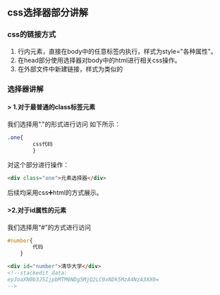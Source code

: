
## css选择器部分讲解
### css的链接方式
1. 行内元素，直接在body中的任意标签内执行，样式为style="各种属性"。
2. 在head部分使用选择器对body中的html进行相关css操作。
3. 在外部文件中新建链接，样式为<link rel="stylesheet" type="text/css" href="css/style.css"/>类似的
### 选择器讲解
####  > 1.对于最普通的class标签元素

我们选择用"."的形式进行访问
如下所示：
```css
.one{
		css代码
		}
```
对这个部分进行操作：
```html
<div class="one">元素选择器</div>
```
后续均采用css➕html的方式展示。

#### >2.对于id属性的元素

我们选择用“#”的方式进行访问
```css
#number{
		代码
	}
```
```html
<div id="number">清华大学</div>
<!--stackedit_data:
eyJoaXN0b3J5IjpbMTM0NDg5MjQ2LC0xNDk5MzA4NzA3XX0=
-->